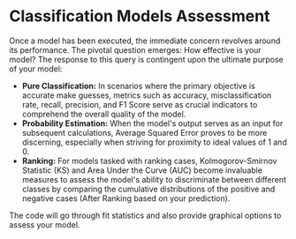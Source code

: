 # Classification Models Assessment
Once a model has been executed, the immediate concern revolves around its performance. The pivotal question emerges: How effective is your model? The response to this query is contingent upon the ultimate purpose of your model:
- **Pure Classification:** In scenarios where the primary objective is accurate make guesses, metrics such as accuracy, misclassification rate, recall, precision, and F1 Score serve as crucial indicators to comprehend the overall quality of the model.
- **Probability Estimation:** When the model's output serves as an input for subsequent calculations, Average Squared Error proves to be more discerning, especially when striving for proximity to ideal values of 1 and 0.
- **Ranking:** For models tasked with ranking cases, Kolmogorov-Smirnov Statistic (KS) and Area Under the Curve (AUC) become invaluable measures to assess the model's ability to discriminate between different classes by comparing the cumulative distributions of the positive and negative cases (After Ranking based on your prediction).

The code will go through fit statistics and also provide graphical options to assess your model.
 
